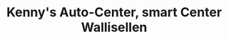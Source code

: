 ---
title: "Kenny's Auto-Center, smart Center Wallisellen"
url: /wallisellen/kennys-auto-center-smart-center-wallisellen/
shop: Autohaus
---